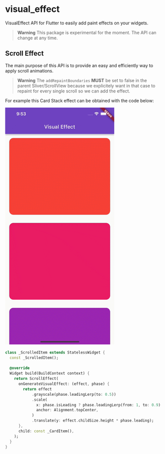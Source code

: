 # visual_effect

VisualEffect API for Flutter to easily add paint effects on your widgets.

> **Warning**
> This package is experimental for the moment. The API can change at any time.

## Scroll Effect

The main purpose of this API is to provide an easy and efficiently way to apply scroll animations.

> **Warning**
> The `addRepaintBoundaries` **MUST** be set to false in the parent Sliver/ScrollView because we explicitely want in that case to repaint for every single scroll so we can add the effect.

For example this Card Stack effect can be obtained with the code below:

![Card Stack][card_stack]

```dart
class _ScrolledItem extends StatelessWidget {
  const _ScrolledItem();

  @override
  Widget build(BuildContext context) {
    return ScrollEffect(
      onGenerateVisualEffect: (effect, phase) {
        return effect
            .grayscale(phase.leadingLerp(to: 0.5))
            .scale(
              x: phase.isLeading ? phase.leadingLerp(from: 1, to: 0.9) : 1,
              anchor: Alignment.topCenter,
            )
            .translate(y: effect.childSize.height * phase.leading);
      },
      child: const _CardItem(),
    );
  }
}
```

<!-- Links -->
[card_stack]: https://github.com/letsar/visual_effect/blob/83bff86af00715a18a071f1b133e3c0287b4b338/screenshots/card_stack.gif?raw=true